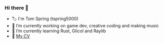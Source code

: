 ### Hi there 👋

- 🏷️ I'm Tom Spring (tspring5000)
- 🔭 I’m currently working on game dev, creative coding and making music
- 🌱 I’m currently learning Rust, Glicol and Raylib
- 💼 [My CV](https://tspring5000.github.io/Tom-Spring-CV/)
